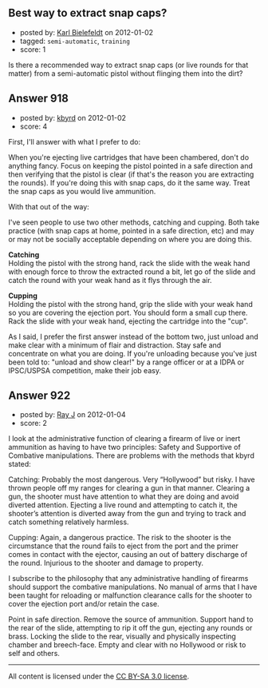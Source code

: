 ## Best way to extract snap caps?

- posted by: [Karl Bielefeldt](https://stackexchange.com/users/-1/288-karl-bielefeldt) on 2012-01-02
- tagged: `semi-automatic`, `training`
- score: 1

Is there a recommended way to extract snap caps (or live rounds for that matter) from a semi-automatic pistol without flinging them into the dirt?


## Answer 918

- posted by: [kbyrd](https://stackexchange.com/users/-1/37-kbyrd) on 2012-01-02
- score: 4

First, I'll answer with what I prefer to do:

When you're ejecting live cartridges that have been chambered, don't do anything fancy. Focus on keeping the pistol pointed in a safe direction and then verifying that the pistol is clear (if that's the reason you are extracting the rounds). If you're doing this with snap caps, do it the same way. Treat the snap caps as you would live ammunition.


With that out of the way:

I've seen people to use two other methods, catching and cupping. Both take practice (with snap caps at home, pointed in a safe direction, etc) and may or may not be socially acceptable depending on where you are doing this.

**Catching**<br>
Holding the pistol with the strong hand, rack the slide with the weak hand with enough force to throw the extracted round a bit, let go of the slide and catch the round with your weak hand as it flys through the air.

**Cupping**<br>
Holding the pistol with the strong hand, grip the slide with your weak hand so you are covering the ejection port. You should form a small cup there. Rack the slide with your weak hand, ejecting the cartridge into the "cup". 

As I said, I prefer the first answer instead of the bottom two, just unload and make clear with a minimum of flair and distraction. Stay safe and concentrate on what you are doing. If you're unloading because you've just been told to: "unload and show clear!" by a range officer or at a IDPA or IPSC/USPSA competition, make their job easy.




## Answer 922

- posted by: [Ray J](https://stackexchange.com/users/-1/166-ray-j) on 2012-01-04
- score: 2

I look at the administrative function of clearing a firearm of live or inert ammunition as having to have two principles:  Safety and Supportive of Combative manipulations.
There are problems with the methods that kbyrd stated:

Catching:  Probably the most dangerous.  Very “Hollywood” but risky.  I have thrown people off my ranges for clearing a gun in that manner.  Clearing a gun, the shooter must have attention to what they are doing and avoid diverted attention.  Ejecting a live round and attempting to catch it, the shooter’s attention is diverted away from the gun and trying to track and catch something relatively harmless.

Cupping:  Again, a dangerous practice.  The risk to the shooter is the circumstance that the round fails to eject from the port and the primer comes in contact with the ejector, causing an out of battery discharge of the round.  Injurious to the shooter and damage to property. 

I subscribe to the philosophy that any administrative handling of firearms should support the combative manipulations.  No manual of arms that I have been taught for reloading or malfunction clearance calls for the shooter to cover the ejection port and/or retain the case.  

Point in safe direction.  Remove the source of ammunition.   Support hand to the rear of the slide, attempting to rip it off the gun, ejecting any rounds or brass.  Locking the slide to the rear, visually and physically inspecting chamber and breech-face.  Empty and clear with no Hollywood or risk to self and others.




---

All content is licensed under the [CC BY-SA 3.0 license](https://creativecommons.org/licenses/by-sa/3.0/).
